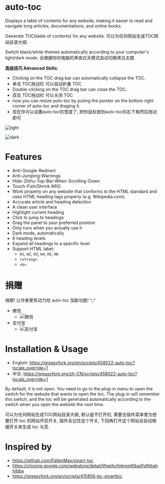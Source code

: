 # auto-toc

Displays a table of contents for any website, making it easier to read and navigate long articles, documentations, and online books.

Generate TOC(table of contents) for any website. 可以为任何网站生成TOC网站目录大纲.

Switch black/white themes automatically according to your computer's light/dark mode. 会根据你的电脑的黑夜白天模式自动切换黑白主题.

**高级技巧 Advanced Skills**: 

- Clicking on the TOC drag bar can automatically collapse the TOC.
- 单击 TOC拖动栏 可以自动折叠 TOC
- Double-clicking on the TOC drag bar can close the TOC.
- 双击 TOC拖动栏 可以关闭 TOC
- now you can resize auto-toc by puting the pointer on the bottom right corner of auto-toc and draging it.
- 现在你可以设置auto-toc的宽度了, 把你鼠标放到auto-toc的右下角然后拖动即可

![light](auto_toc_demo_light.png)

![dark](auto_toc_demo_dark.png)


# Features

- Anti-Google-Redirect
- Anti-Jumping-Warnings
- Hide-Zhihu-Top-Bar-When-Scrolling-Down
- Touch-Fish(Shrink IMG)
- Work properly on any website that conforms to the HTML standard and uses HTML heading tags properly (e.g. Wikipedia.com). 
- Accurate article and heading detection
- A clean user interface
- Highlight current heading
- Click to jump to headings
- Drag the panel to your preferred position
- Only runs when you actually use it
- Dark mode, automatically
- 6 heading levels
- Expand all headings to a specific level
- Support HTML label:
  - `H1`, `H2`, `H3`, `H4`, `H5`, `H6`
  - `<strong>`
  - `<b>`


# 捐赠

捐赠! 让作者更有动力给 auto-toc 加新功能! ^_^

- 微信
  - ![微信](https://github.com/no5ix/no5ix.github.io/blob/source/source/img/sux/donate_wechat.png)
- 支付宝
  - ![支付宝](https://github.com/no5ix/no5ix.github.io/blob/source/source/img/sux/donate_alipay.png)


# Installation & Usage

- English: https://greasyfork.org/en/scripts/458022-auto-toc?locale_override=1
- 中文: https://greasyfork.org/zh-CN/scripts/458022-auto-toc?locale_override=1

By default, it is not open. You need to go to the plug-in menu to open the switch for the website that wants to open the toc. The plug-in will remember this switch, and the toc will be generated automatically according to the switch when you open the website the next time.

可以为任何网站生成TOC网站目录大纲, 默认是不打开的, 需要去插件菜单里为想要打开 toc 的网站开启开关, 插件会记住这个开关, 下回再打开这个网站会自动根据开关来生成 toc 与否.


# Inspired by

- https://github.com/FallenMax/smart-toc 
- https://chrome.google.com/webstore/detail/lifgeihcfpkmmlfjbailfpfhbahhibba
- https://greasyfork.org/en/scripts/415856-bc-smarttoc